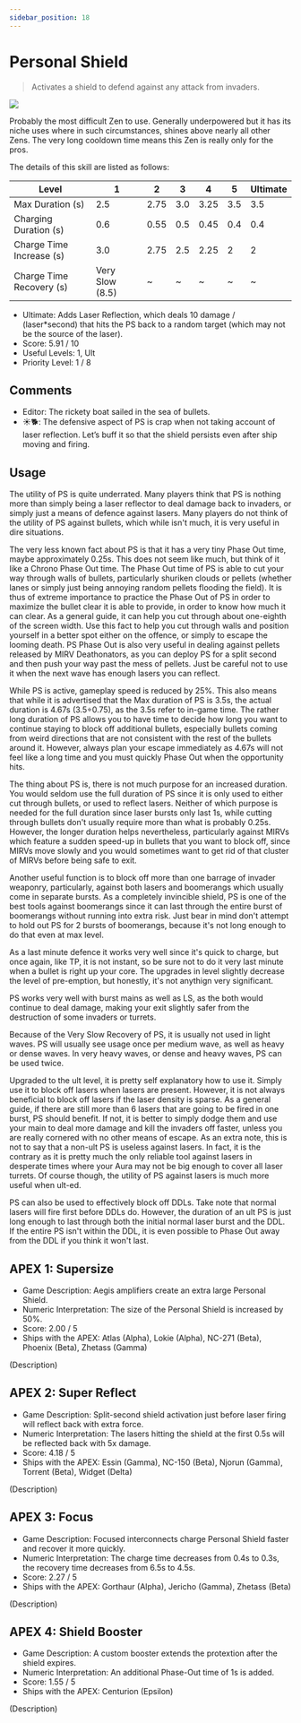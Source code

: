 ```yaml
---
sidebar_position: 18
---
```


# Personal Shield

> Activates a shield to defend against any attack from invaders.

<img src="/terms/ps.png" style={{zoom:1.25}}/>

Probably the most difficult Zen to use. Generally underpowered but it has its niche uses where in such circumstances, shines above nearly all other Zens. The very long cooldown time means this Zen is really only for the pros.

The details of this skill are listed as follows:

| Level                    | 1               | 2    | 3    | 4    | 5    | Ultimate |
| ------------------------ | --------------- | ---- | ---- | ---- | ---- | -------- |
| Max Duration (s)         | 2.5             | 2.75 | 3.0  | 3.25 | 3.5  | 3.5      |
| Charging Duration (s)    | 0.6             | 0.55 | 0.5  | 0.45 | 0.4  | 0.4      |
| Charge Time Increase (s) | 3.0             | 2.75 | 2.5  | 2.25 | 2    | 2        |
| Charge Time Recovery (s) | Very Slow (8.5) | ~    | ~    | ~    | ~    | ~        |

- Ultimate: Adds Laser Reflection, which deals 10 damage / (laser*second) that hits the PS back to a random target (which may not be the source of the laser).
- Score: 5.91 / 10
- Useful Levels: 1, Ult
- Priority Level: 1 / 8

## Comments

- Editor: The rickety boat sailed in the sea of bullets.
- ☀🐕: The defensive aspect of PS is crap when not taking account of laser reflection. Let’s buff it so that the shield persists even after ship moving and firing. 

## Usage

The utility of PS is quite underrated. Many players think that PS is nothing more than simply being a laser reflector to deal damage back to invaders, or simply just a means of defence against lasers. Many players do not think of the utility of PS against bullets, which while isn't much, it is very useful in dire situations. 

The very less known fact about PS is that it has a very tiny Phase Out time, maybe approximately 0.25s. This does not seem like much, but think of it like a Chrono Phase Out time. The Phase Out time of PS is able to cut your way through walls of bullets, particularly shuriken clouds or pellets (whether lanes or simply just being annoying random pellets flooding the field). It is thus of extreme importance to practice the Phase Out of PS in order to maximize the bullet clear it is able to provide, in order to know how much it can clear. As a general guide, it can help you cut through about one-eighth of the screen width. Use this fact to help you cut through walls and position yourself in a better spot either on the offence, or simply to escape the looming death. PS Phase Out is also very useful in dealing against pellets released by MIRV Deathonators, as you can deploy PS for a split second and then push your way past the mess of pellets. Just be careful not to use it when the next wave has enough lasers you can reflect.

While PS is active, gameplay speed is reduced by 25%. This also means that while it is advertised that the Max duration of PS is 3.5s, the actual duration is 4.67s (3.5÷0.75), as the 3.5s refer to in-game time. The rather long duration of PS allows you to have time to decide how long you want to continue staying to block off additional bullets, especially bullets coming from weird directions that are not consistent with the rest of the bullets around it. However, always plan your escape immediately as 4.67s will not feel like a long time and you must quickly Phase Out when the opportunity hits.

The thing about PS is, there is not much purpose for an increased duration. You would seldom use the full duration of PS since it is only used to either cut through bullets, or used to reflect lasers. Neither of which purpose is needed for the full duration since laser bursts only last 1s, while cutting through bullets don't usually require more than what is probably 0.25s. However, the longer duration helps nevertheless, particularly against MIRVs which feature a sudden speed-up in bullets that you want to block off, since MIRVs move slowly and you would sometimes want to get rid of that cluster of MIRVs before being safe to exit.

Another useful function is to block off more than one barrage of invader weaponry, particularly, against both lasers and boomerangs which usually come in separate bursts. As a completely invincible shield, PS is one of the best tools against boomerangs since it can last through the entire burst of boomerangs without running into extra risk. Just bear in mind don't attempt to hold out PS for 2 bursts of boomerangs, because it's not long enough to do that even at max level.

As a last minute defence it works very well since it's quick to charge, but once again, like TP, it is not instant, so be sure not to do it very last minute when a bullet is right up your core. The upgrades in level slightly decrease the level of pre-emption, but honestly, it's not anythign very significant.

PS works very well with burst mains as well as LS, as the both would continue to deal damage, making your exit slightly safer from the destruction of some invaders or turrets.

Because of the Very Slow Recovery of PS, it is usually not used in light waves. PS will usually see usage once per medium wave, as well as heavy or dense waves. In very heavy waves, or dense and heavy waves, PS can be used twice.

Upgraded to the ult level, it is pretty self explanatory how to use it. Simply use it to block off lasers when lasers are present. However, it is not always beneficial to block off lasers if the laser density is sparse. As a general guide, if there are still more than 6 lasers that are going to be fired in one burst, PS should benefit. If not, it is better to simply dodge them and use your main to deal more damage and kill the invaders off faster, unless you are really cornered with no other means of escape. As an extra note, this is not to say that a non-ult PS is useless against lasers. In fact, it is the contrary as it is pretty much the only reliable tool against lasers in desperate times where your Aura may not be big enough to cover all laser turrets. Of course though, the utility of PS against lasers is much more useful when ult-ed.

PS can also be used to effectively block off DDLs. Take note that normal lasers will fire first before DDLs do. However, the duration of an ult PS is just long enough to last through both the initial normal laser burst and the DDL. If the entire PS isn't within the DDL, it is even possible to Phase Out away from the DDL if you think it won't last.

## APEX 1: Supersize

- Game Description: Aegis amplifiers create an extra large Personal Shield.
- Numeric Interpretation: The size of the Personal Shield is increased by 50%.
- Score: 2.00 / 5
- Ships with the APEX: Atlas (Alpha), Lokie (Alpha), NC-271 (Beta), Phoenix (Beta), Zhetass (Gamma)

(Description)

## APEX 2: Super Reflect

- Game Description: Split-second shield activation just before laser firing will reflect back with extra force.
- Numeric Interpretation: The lasers hitting the shield at the first 0.5s will be reflected back with 5x damage.
- Score: 4.18 / 5
- Ships with the APEX: Essin (Gamma), NC-150 (Beta), Njorun (Gamma), Torrent (Beta), Widget (Delta)

(Description)

## APEX 3: Focus

- Game Description: Focused interconnects charge Personal Shield faster and recover it more quickly.
- Numeric Interpretation: The charge time decreases from 0.4s to 0.3s, the recovery time decreases from 6.5s to 4.5s.
- Score: 2.27 / 5
- Ships with the APEX: Gorthaur (Alpha), Jericho (Gamma), Zhetass (Beta)

(Description)

## APEX 4: Shield Booster

- Game Description: A custom booster extends the protextion after the shield expires.
- Numeric Interpretation: An additional Phase-Out time of 1s is added.
- Score: 1.55 / 5
- Ships with the APEX: Centurion (Epsilon)

(Description)

